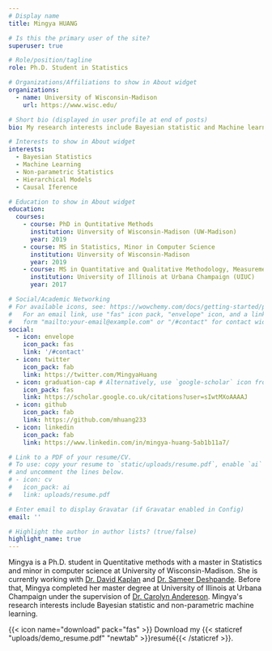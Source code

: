 ```yaml
---
# Display name
title: Mingya HUANG

# Is this the primary user of the site?
superuser: true

# Role/position/tagline
role: Ph.D. Student in Statistics

# Organizations/Affiliations to show in About widget
organizations:
  - name: University of Wisconsin-Madison
    url: https://www.wisc.edu/

# Short bio (displayed in user profile at end of posts)
bio: My research interests include Bayesian statistic and Machine learning.

# Interests to show in About widget
interests:
  - Bayesian Statistics
  - Machine Learning
  - Non-parametric Statistics
  - Hierarchical Models
  - Causal Iference

# Education to show in About widget
education:
  courses:
    - course: PhD in Quntitative Methods
      institution: Uinversity of Wisconsin-Madison (UW-Madison)
      year: 2019
    - course: MS in Statistics, Minor in Computer Science
      institution: Uinversity of Wisconsin-Madison
      year: 2019
    - course: MS in Quantitative and Qualitative Methodology, Measurement, and Evaluation (QUERIES)
      institution: University of Illinois at Urbana Champaign (UIUC)
      year: 2017

# Social/Academic Networking
# For available icons, see: https://wowchemy.com/docs/getting-started/page-builder/#icons
#   For an email link, use "fas" icon pack, "envelope" icon, and a link in the
#   form "mailto:your-email@example.com" or "/#contact" for contact widget.
social:
  - icon: envelope
    icon_pack: fas
    link: '/#contact'
  - icon: twitter
    icon_pack: fab
    link: https://twitter.com/MingyaHuang
  - icon: graduation-cap # Alternatively, use `google-scholar` icon from `ai` icon pack
    icon_pack: fas
    link: https://scholar.google.co.uk/citations?user=sIwtMXoAAAAJ
  - icon: github
    icon_pack: fab
    link: https://github.com/mhuang233
  - icon: linkedin
    icon_pack: fab
    link: https://www.linkedin.com/in/mingya-huang-5ab1b11a7/

# Link to a PDF of your resume/CV.
# To use: copy your resume to `static/uploads/resume.pdf`, enable `ai` icons in `params.toml`,
# and uncomment the lines below.
# - icon: cv
#   icon_pack: ai
#   link: uploads/resume.pdf

# Enter email to display Gravatar (if Gravatar enabled in Config)
email: ''

# Highlight the author in author lists? (true/false)
highlight_name: true
---
```


Mingya is a Ph.D. student in Quentitative methods with a master in Statistics and minor in computer science at University of Wisconsin-Madison. She is currently working with [Dr. David Kaplan](http://bmer.wceruw.org/people.html) and [Dr. Sameer Deshpande](https://skdeshpande91.github.io/). Before that, Mingya completed her master degree at University of Illinois at Urbana Champaign under the supervision of [Dr. Carolyn Andereson](https://cja.education.illinois.edu/).
Mingya's research interests include Bayesian statistic and non-parametric machine learning.

{{< icon name="download" pack="fas" >}} Download my {{< staticref "uploads/demo_resume.pdf" "newtab" >}}resumé{{< /staticref >}}.
